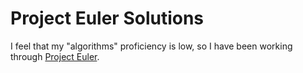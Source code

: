 # Project Euler Solutions

I feel that my "algorithms" proficiency is low, so I have been working through
[Project Euler](http://projecteuler.net).

